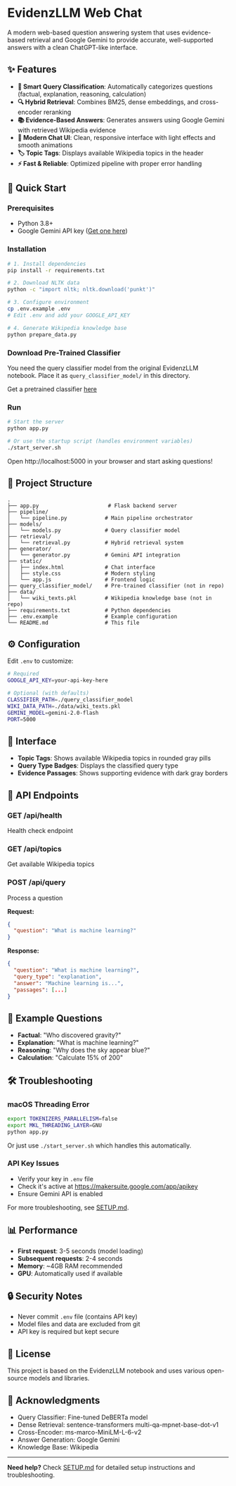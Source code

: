 # EvidenzLLM Web Chat

A modern web-based question answering system that uses evidence-based retrieval and Google Gemini to provide accurate, well-supported answers with a clean ChatGPT-like interface.

## ✨ Features

- **🎯 Smart Query Classification**: Automatically categorizes questions (factual, explanation, reasoning, calculation)
- **🔍 Hybrid Retrieval**: Combines BM25, dense embeddings, and cross-encoder reranking
- **📚 Evidence-Based Answers**: Generates answers using Google Gemini with retrieved Wikipedia evidence
- **💬 Modern Chat UI**: Clean, responsive interface with light effects and smooth animations
- **🏷️ Topic Tags**: Displays available Wikipedia topics in the header
- **⚡ Fast & Reliable**: Optimized pipeline with proper error handling

## 🚀 Quick Start

### Prerequisites

- Python 3.8+
- Google Gemini API key ([Get one here](https://makersuite.google.com/app/apikey))

### Installation

```bash
# 1. Install dependencies
pip install -r requirements.txt

# 2. Download NLTK data
python -c "import nltk; nltk.download('punkt')"

# 3. Configure environment
cp .env.example .env
# Edit .env and add your GOOGLE_API_KEY

# 4. Generate Wikipedia knowledge base
python prepare_data.py
```

### Download Pre-Trained Classifier
You need the query classifier model from the original EvidenzLLM notebook. Place it as `query_classifier_model/` in this directory.

Get a pretrained classifier [here](https://drive.google.com/drive/folders/11eLqNQHzvGy6KBFfqlZJigcynLETLNdH?usp=sharing)

### Run

```bash
# Start the server
python app.py

# Or use the startup script (handles environment variables)
./start_server.sh
```

Open http://localhost:5000 in your browser and start asking questions!

## 📁 Project Structure

```
.
├── app.py                      # Flask backend server
├── pipeline/
│   └── pipeline.py            # Main pipeline orchestrator
├── models/
│   └── models.py              # Query classifier model
├── retrieval/
│   └── retrieval.py           # Hybrid retrieval system
├── generator/
│   └── generator.py           # Gemini API integration
├── static/
│   ├── index.html             # Chat interface
│   ├── style.css              # Modern styling
│   └── app.js                 # Frontend logic
├── query_classifier_model/    # Pre-trained classifier (not in repo)
├── data/
│   └── wiki_texts.pkl         # Wikipedia knowledge base (not in repo)
├── requirements.txt           # Python dependencies
├── .env.example               # Example configuration
└── README.md                  # This file
```

## ⚙️ Configuration

Edit `.env` to customize:

```bash
# Required
GOOGLE_API_KEY=your-api-key-here

# Optional (with defaults)
CLASSIFIER_PATH=./query_classifier_model
WIKI_DATA_PATH=./data/wiki_texts.pkl
GEMINI_MODEL=gemini-2.0-flash
PORT=5000
```

## 🎨 Interface

- **Topic Tags**: Shows available Wikipedia topics in rounded gray pills
- **Query Type Badges**: Displays the classified query type
- **Evidence Passages**: Shows supporting evidence with dark gray borders

## 🔌 API Endpoints

### GET /api/health
Health check endpoint

### GET /api/topics
Get available Wikipedia topics

### POST /api/query
Process a question

**Request:**
```json
{
  "question": "What is machine learning?"
}
```

**Response:**
```json
{
  "question": "What is machine learning?",
  "query_type": "explanation",
  "answer": "Machine learning is...",
  "passages": [...]
}
```

## 🧪 Example Questions

- **Factual**: "Who discovered gravity?"
- **Explanation**: "What is machine learning?"
- **Reasoning**: "Why does the sky appear blue?"
- **Calculation**: "Calculate 15% of 200"

## 🛠️ Troubleshooting

### macOS Threading Error
```bash
export TOKENIZERS_PARALLELISM=false
export MKL_THREADING_LAYER=GNU
python app.py
```

Or just use `./start_server.sh` which handles this automatically.


### API Key Issues
- Verify your key in `.env` file
- Check it's active at https://makersuite.google.com/app/apikey
- Ensure Gemini API is enabled

For more troubleshooting, see [SETUP.md](SETUP.md).

## 📊 Performance

- **First request**: 3-5 seconds (model loading)
- **Subsequent requests**: 2-4 seconds
- **Memory**: ~4GB RAM recommended
- **GPU**: Automatically used if available

## 🔒 Security Notes

- Never commit `.env` file (contains API key)
- Model files and data are excluded from git
- API key is required but kept secure

## 📝 License

This project is based on the EvidenzLLM notebook and uses various open-source models and libraries.

## 🙏 Acknowledgments

- Query Classifier: Fine-tuned DeBERTa model
- Dense Retrieval: sentence-transformers multi-qa-mpnet-base-dot-v1
- Cross-Encoder: ms-marco-MiniLM-L-6-v2
- Answer Generation: Google Gemini
- Knowledge Base: Wikipedia

---

**Need help?** Check [SETUP.md](SETUP.md) for detailed setup instructions and troubleshooting.
